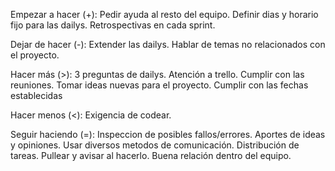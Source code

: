 Empezar a hacer (+): 
Pedir ayuda al resto del equipo. Definir dias y horario fijo para las dailys. Retrospectivas en cada sprint.

Dejar de hacer (-):
Extender las dailys. Hablar de temas no relacionados con el proyecto.

Hacer más (>):
3 preguntas de dailys. Atención a trello. Cumplir con las reuniones. Tomar ideas nuevas para el proyecto.
Cumplir con las fechas establecidas

Hacer menos (<): 
Exigencia de codear. 

Seguir haciendo (=):
Inspeccion de posibles fallos/errores. Aportes de ideas y opiniones. Usar diversos metodos de comunicación. Distribución de tareas. Pullear y avisar al hacerlo. Buena relación dentro del equipo.